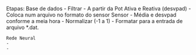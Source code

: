 Etapas:
	Base de dados
	- Filtrar
		- A partir da Pot Ativa e Reativa (desvpad)
		- Coloca num arquivo no formato do sensor
	Sensor
		- Média e desvpad conforme a meia hora
		- Normalizar (-1 a 1)
		- Formatar para a entrada de arquivo *.dat.
		
	Rede Neural
	- 
	-